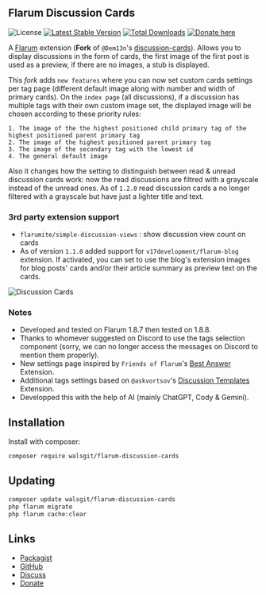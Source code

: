 ## Flarum Discussion Cards

![License](https://img.shields.io/badge/license-MIT-blue.svg) [![Latest Stable Version](https://img.shields.io/packagist/v/walsgit/flarum-discussion-cards.svg)](https://packagist.org/packages/walsgit/flarum-discussion-cards) [![Total Downloads](https://img.shields.io/packagist/dt/walsgit/flarum-discussion-cards.svg)](https://packagist.org/packages/walsgit/flarum-discussion-cards) [![Donate here](https://img.shields.io/badge/donate-here-%23008e97)](https://walsgit.github.io/Donations/)

A [Flarum](https://flarum.org) extension (**Fork** of ``@Dem13n``'s [discussion-cards](https://github.com/Dem13n/discussion-cards)). Allows you to display discussions in the form of cards, the first image of the first post is used as a preview, if there are no images, a stub is displayed.

This *fork* adds ``new features`` where you can now set custom cards settings per tag page (different default image along with number and width of primary cards).
On the ``index page`` (all discussions), if a discussion has multiple tags with their own custom image set, the displayed image will be chosen according to these priority rules:
```
1. The image of the the highest positioned child primary tag of the highest positioned parent primary tag
2. The image of the highest positioned parent primary tag
3. The image of the secondary tag with the lowest id
4. The general default image
```
Also it changes how the setting to distinguish between read & unread discussion cards work: now the read discussions are filtred with a grayscale instead of the unread ones. As of `1.2.0` read discussion cards a no longer filtered with a grayscale but have just a lighter title and text.

### 3rd party extension support
- `flarumite/simple-discussion-views` : show discussion view count on cards
- As of version `1.1.0` added support for `v17development/flarum-blog` extension. If activated, you can set to use the blog's extension images for blog posts' cards and/or their article summary as preview text on the cards.

![Discussion Cards](https://i.postimg.cc/FsxNPWYk/flarum-ext-discussioncards-1.png)

### Notes
- Developed and tested on Flarum 1.8.7 then tested on 1.8.8.
- Thanks to whomever suggested on Discord to use the tags selection component (sorry, we can no longer access the messages on Discord to mention them properly).
- New settings page inspired by ``Friends of Flarum``'s [Best Answer](https://github.com/FriendsOfFlarum/best-answer) Extension.
- Additional tags settings based on ``@askvortsov``'s [Discussion Templates](https://github.com/askvortsov1/flarum-discussion-templates) Extension.
- Developped this with the help of AI (mainly ChatGPT, Cody & Gemini).

## Installation

Install with composer:

```sh
composer require walsgit/flarum-discussion-cards
```

## Updating

```sh
composer update walsgit/flarum-discussion-cards
php flarum migrate
php flarum cache:clear
```

## Links

- [Packagist](https://packagist.org/packages/walsgit/flarum-discussion-cards)
- [GitHub](https://github.com/walsgit/flarum-discussion-cards)
- [Discuss](https://discuss.flarum.org/d/36343-flarum-discussion-cards)
- [Donate](https://walsgit.github.io/Donations/)